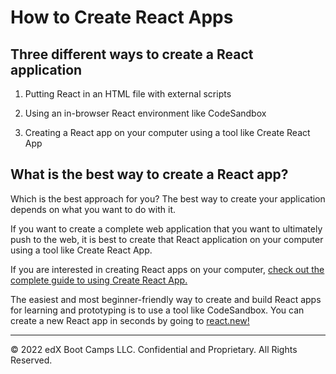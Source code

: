 # How to Create React Apps

## Three different ways to create a React application

1. Putting React in an HTML file with external scripts

2. Using an in-browser React environment like CodeSandbox

3. Creating a React app on your computer using a tool like Create React App

## What is the best way to create a React app?

Which is the best approach for you? The best way to create your application depends on what you want to do with it.

If you want to create a complete web application that you want to ultimately push to the web, it is best to create that React application on your computer using a tool like Create React App.

If you are interested in creating React apps on your computer, [check out the complete guide to using Create React App.](https://reactbootcamp.com/create-react-app-10-steps/)

The easiest and most beginner-friendly way to create and build React apps for learning and prototyping is to use a tool like CodeSandbox. You can create a new React app in seconds by going to [react.new!](https://react.new/)

---
© 2022 edX Boot Camps LLC. Confidential and Proprietary. All Rights Reserved.